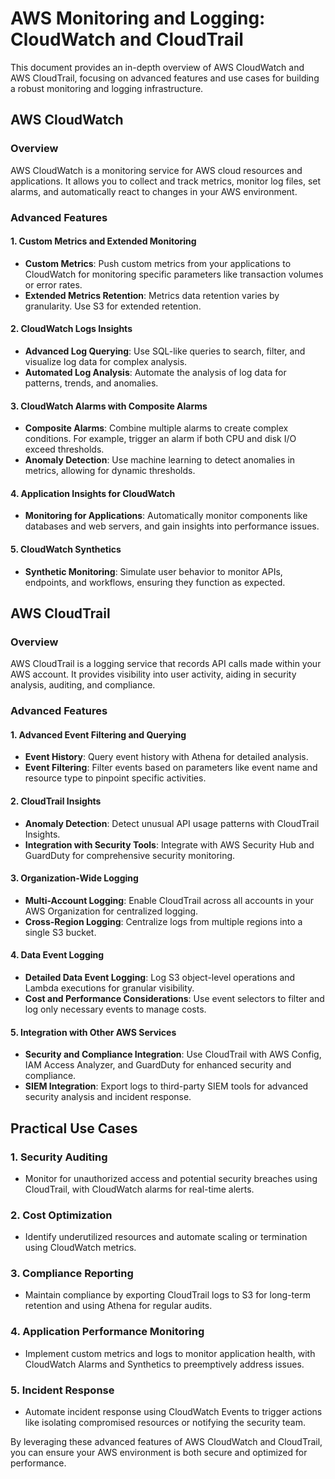 # AWS Monitoring and Logging: CloudWatch and CloudTrail

This document provides an in-depth overview of AWS CloudWatch and AWS CloudTrail, focusing on advanced features and use cases for building a robust monitoring and logging infrastructure.

## AWS CloudWatch

### Overview
AWS CloudWatch is a monitoring service for AWS cloud resources and applications. It allows you to collect and track metrics, monitor log files, set alarms, and automatically react to changes in your AWS environment.

### Advanced Features

#### 1. Custom Metrics and Extended Monitoring
- **Custom Metrics**: Push custom metrics from your applications to CloudWatch for monitoring specific parameters like transaction volumes or error rates.
- **Extended Metrics Retention**: Metrics data retention varies by granularity. Use S3 for extended retention.

#### 2. CloudWatch Logs Insights
- **Advanced Log Querying**: Use SQL-like queries to search, filter, and visualize log data for complex analysis.
- **Automated Log Analysis**: Automate the analysis of log data for patterns, trends, and anomalies.

#### 3. CloudWatch Alarms with Composite Alarms
- **Composite Alarms**: Combine multiple alarms to create complex conditions. For example, trigger an alarm if both CPU and disk I/O exceed thresholds.
- **Anomaly Detection**: Use machine learning to detect anomalies in metrics, allowing for dynamic thresholds.

#### 4. Application Insights for CloudWatch
- **Monitoring for Applications**: Automatically monitor components like databases and web servers, and gain insights into performance issues.

#### 5. CloudWatch Synthetics
- **Synthetic Monitoring**: Simulate user behavior to monitor APIs, endpoints, and workflows, ensuring they function as expected.

## AWS CloudTrail

### Overview
AWS CloudTrail is a logging service that records API calls made within your AWS account. It provides visibility into user activity, aiding in security analysis, auditing, and compliance.

### Advanced Features

#### 1. Advanced Event Filtering and Querying
- **Event History**: Query event history with Athena for detailed analysis.
- **Event Filtering**: Filter events based on parameters like event name and resource type to pinpoint specific activities.

#### 2. CloudTrail Insights
- **Anomaly Detection**: Detect unusual API usage patterns with CloudTrail Insights.
- **Integration with Security Tools**: Integrate with AWS Security Hub and GuardDuty for comprehensive security monitoring.

#### 3. Organization-Wide Logging
- **Multi-Account Logging**: Enable CloudTrail across all accounts in your AWS Organization for centralized logging.
- **Cross-Region Logging**: Centralize logs from multiple regions into a single S3 bucket.

#### 4. Data Event Logging
- **Detailed Data Event Logging**: Log S3 object-level operations and Lambda executions for granular visibility.
- **Cost and Performance Considerations**: Use event selectors to filter and log only necessary events to manage costs.

#### 5. Integration with Other AWS Services
- **Security and Compliance Integration**: Use CloudTrail with AWS Config, IAM Access Analyzer, and GuardDuty for enhanced security and compliance.
- **SIEM Integration**: Export logs to third-party SIEM tools for advanced security analysis and incident response.

## Practical Use Cases

### 1. Security Auditing
- Monitor for unauthorized access and potential security breaches using CloudTrail, with CloudWatch alarms for real-time alerts.

### 2. Cost Optimization
- Identify underutilized resources and automate scaling or termination using CloudWatch metrics.

### 3. Compliance Reporting
- Maintain compliance by exporting CloudTrail logs to S3 for long-term retention and using Athena for regular audits.

### 4. Application Performance Monitoring
- Implement custom metrics and logs to monitor application health, with CloudWatch Alarms and Synthetics to preemptively address issues.

### 5. Incident Response
- Automate incident response using CloudWatch Events to trigger actions like isolating compromised resources or notifying the security team.

By leveraging these advanced features of AWS CloudWatch and CloudTrail, you can ensure your AWS environment is both secure and optimized for performance.
